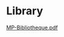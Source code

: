 # Library

[MP-Bibliotheque.pdf](https://github.com/Atinkene/Library/files/14967862/MP-Bibliotheque.pdf)
